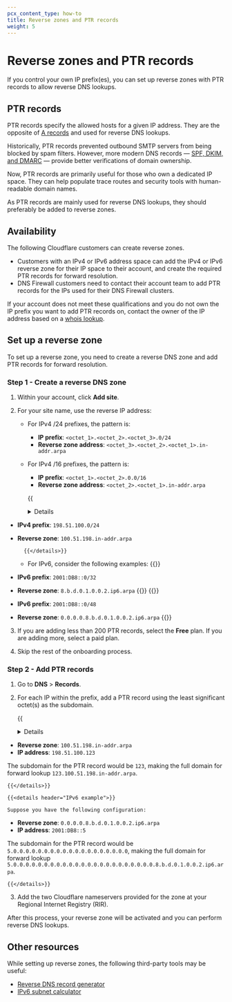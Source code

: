 ```yaml
---
pcx_content_type: how-to
title: Reverse zones and PTR records
weight: 5
---
```


# Reverse zones and PTR records

If you control your own IP prefix(es), you can set up reverse zones with PTR records to allow reverse DNS lookups.

## PTR records

PTR records specify the allowed hosts for a given IP address. They are the opposite of [A records](https://www.cloudflare.com/learning/dns/dns-records/dns-a-record) and used for reverse DNS lookups.

Historically, PTR records prevented outbound SMTP servers from being blocked by spam filters. However, more modern DNS records — [SPF, DKIM, and DMARC](/dns/manage-dns-records/how-to/email-records/#prevent-domain-spoofing) — provide better verifications of domain ownership.

Now, PTR records are primarily useful for those who own a dedicated IP space. They can help populate trace routes and security tools with human-readable domain names.

As PTR records are mainly used for reverse DNS lookups, they should preferably be added to reverse zones.

## Availability

The following Cloudflare customers can create reverse zones.

- Customers with an IPv4 or IPv6 address space can add the IPv4 or IPv6 reverse zone for their IP space to their account, and create the required PTR records for forward resolution.
- DNS Firewall customers need to contact their account team to add PTR records for the IPs used for their DNS Firewall clusters.

If your account does not meet these qualifications and you do not own the IP prefix you want to add PTR records on, contact the owner of the IP address based on a [whois lookup](https://lookup.icann.org/).

## Set up a reverse zone

To set up a reverse zone, you need to create a reverse DNS zone and add PTR records for forward resolution.

### Step 1 - Create a reverse DNS zone

1. Within your account, click **Add site**.

2. For your site name, use the reverse IP address:

    - For IPv4 /24 prefixes, the pattern is:
        - **IP prefix**: `<octet_1>.<octet_2>.<octet_3>.0/24`
        - **Reverse zone address**: `<octet_3>.<octet_2>.<octet_1>.in-addr.arpa`
    - For IPv4 /16 prefixes, the pattern is:
        - **IP prefix**: `<octet_1>.<octet_2>.0.0/16`
        - **Reverse zone address**: `<octet_2>.<octet_1>.in-addr.arpa`

        {{<details header="Example">}}

- **IPv4 prefix**: `198.51.100.0/24`
- **Reverse zone**: `100.51.198.in-addr.arpa`

        {{</details>}}
    - For IPv6, consider the following examples:
        {{<example>}}
- **IPv6 prefix**: `2001:DB8::0/32`
- **Reverse zone**: `8.b.d.0.1.0.0.2.ip6.arpa`
        {{</example>}}
        {{<example>}}
- **IPv6 prefix**: `2001:DB8::0/48`
- **Reverse zone**: `0.0.0.0.8.b.d.0.1.0.0.2.ip6.arpa`
        {{</example>}}

3. If you are adding less than 200 PTR records, select the **Free** plan. If you are adding more, select a paid plan.

4. Skip the rest of the onboarding process.

### Step 2 - Add PTR records

1. Go to **DNS** > **Records**.

2. For each IP within the prefix, add a PTR record using the least significant octet(s) as the subdomain.

    {{<details header="IPv4 example">}}

    Suppose you have the following configuration:

- **Reverse zone**: `100.51.198.in-addr.arpa`
- **IP address**: `198.51.100.123`

The subdomain for the PTR record would be `123`, making the full domain for forward lookup `123.100.51.198.in-addr.arpa`.

    {{</details>}}

    {{<details header="IPv6 example">}}

    Suppose you have the following configuration:

- **Reverse zone**: `0.0.0.0.8.b.d.0.1.0.0.2.ip6.arpa`
- **IP address**: `2001:DB8::5`

The subdomain for the PTR record would be `5.0.0.0.0.0.0.0.0.0.0.0.0.0.0.0.0.0.0.0`, making the full domain for forward lookup `5.0.0.0.0.0.0.0.0.0.0.0.0.0.0.0.0.0.0.0.0.0.0.0.8.b.d.0.1.0.0.2.ip6.arpa`.

    {{</details>}}

3. Add the two Cloudflare nameservers provided for the zone at your Regional Internet Registry (RIR).

After this process, your reverse zone will be activated and you can perform reverse DNS lookups.

## Other resources

While setting up reverse zones, the following third-party tools may be useful:

- [Reverse DNS record generator](https://www.whatsmydns.net/reverse-dns-generator)
- [IPv6 subnet calculator](https://www.internex.at/de/toolbox/ipv6)
